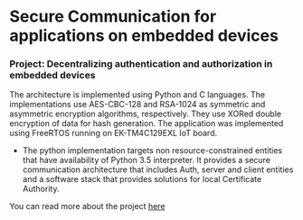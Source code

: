 
# Secure Communication for applications on embedded devices


 ### Project: Decentralizing authentication and authorization in embedded devices

The architecture is implemented using Python and C languages. The implementations use AES-CBC-128 and RSA-1024 as symmetric and asymmetric encryption algorithms, respectively. They use XORed double encryption of data for hash generation. The application was implemented using FreeRTOS running on EK-TM4C129EXL IoT board. 


* The python implementation targets non resource-constrained entities that have availability of Python 3.5 interpreter. It provides a secure communication architecture that includes Auth, server and client entities and a software stack that provides solutions for local Certificate Authority.

You can read more about the project [here](https://sunithan29.github.io/hyde/blog/iot-post/)

